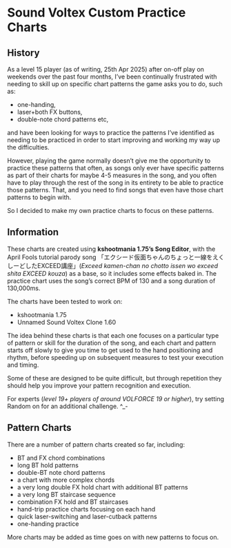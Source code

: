 # Sound Voltex Custom Practice Charts

## History
As a level 15 player (as of writing, 25th Apr 2025) after on-off play on weekends over the past four months, I’ve been continually frustrated with needing to skill up on specific chart patterns the game asks you to do, such as:

- one-handing,
- laser+both FX buttons,
- double-note chord patterns etc, 

and have been looking for ways to practice the patterns I’ve identified as needing to be practiced in order to start improving and working my way up the difficulties.

However, playing the game normally doesn’t give me the opportunity to practice these patterns that often, as songs only ever have specific patterns as part of their charts for maybe 4-5 measures in the song, and you often have to play through the rest of the song in its entirety to be able to practice those patterns. That, and you need to find songs that even have those chart patterns to begin with.

So I decided to make my own practice charts to focus on these patterns.

## Information
These charts are created using **kshootmania 1.75’s Song Editor**, with the April Fools tutorial parody song 「エクシード仮面ちゃんのちょっと一線をえくしーどしたEXCEED講座」(*Exceed kamen-chan no chotto issen wo exceed shita EXCEED kouza*) as a base, so it includes some effects baked in. The practice chart uses the song’s correct BPM of 130 and a song duration of 130,000ms.

The charts have been tested to work on:
- kshootmania 1.75
- Unnamed Sound Voltex Clone 1.60

The idea behind these charts is that each one focuses on a particular type of pattern or skill for the duration of the song, and each chart and pattern starts off slowly to give you time to get used to the hand positioning and rhythm, before speeding up on subsequent measures to test your execution and timing.

Some of these are designed to be quite difficult, but through repetition they should help you improve your pattern recognition and execution.

For experts (*level 19+ players of around VOLFORCE 19 or higher*), try setting Random on for an additional challenge. ^_-

## Pattern Charts
There are a number of pattern charts created so far, including:

- BT and FX chord combinations
- long BT hold patterns
- double-BT note chord patterns
- a chart with more complex chords
- a very long double FX hold chart with additional BT patterns
- a very long BT staircase sequence
- combination FX hold and BT staircases
- hand-trip practice charts focusing on each hand
- quick laser-switching and laser-cutback patterns
- one-handing practice

More charts may be added as time goes on with new patterns to focus on.